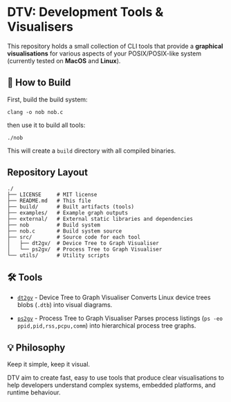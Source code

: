 # DTV: Development Tools & Visualisers

This repository holds a small collection of CLI tools that provide a **graphical visualisations** for various aspects of your POSIX/POSIX-like system (currently tested on **MacOS** and **Linux**).

## 🔧 How to Build

First, build the build system:

```shell
clang -o nob nob.c
```

then use it to build all tools:

```shell
./nob
```

This will create a `build` directory with all compiled binaries.

## Repository Layout

```shell
./
├── LICENSE     # MIT license
├── README.md   # This file
├── build/      # Built artifacts (tools)
├── examples/   # Example graph outputs
├── external/   # External static libraries and dependencies
├── nob         # Build system
├── nob.c       # Build system source
├── src/        # Source code for each tool
│   ├── dt2gv/  # Device Tree to Graph Visualiser
│   └── ps2gv/  # Process Tree to Graph Visualiser
└── utils/      # Utility scripts
```

## 🛠️ Tools

- [`dt2gv`](src/dt2gv/README.md) - Device Tree to Graph Visualiser
Converts Linux device trees blobs (`.dtb`) into visual diagrams.

- [`ps2gv`](src/ps2gv/README.md) - Process Tree to Graph Visualiser
Parses process listings (`ps -eo ppid,pid,rss,pcpu,comm`) into hierarchical process tree graphs.

## 💡 Philosophy

Keep it simple, keep it visual.

DTV aim to create fast, easy to use tools that produce clear visualisations to help developers understand complex systems, embedded platforms, and runtime behaviour.
